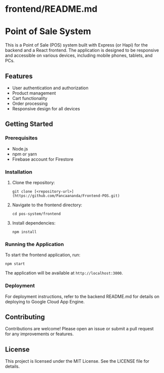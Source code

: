 # frontend/README.md

# Point of Sale System

This is a Point of Sale (POS) system built with Express (or Hapi) for the backend and a React frontend. The application is designed to be responsive and accessible on various devices, including mobile phones, tablets, and PCs.

## Features

- User authentication and authorization
- Product management
- Cart functionality
- Order processing
- Responsive design for all devices

## Getting Started

### Prerequisites

- Node.js
- npm or yarn
- Firebase account for Firestore

### Installation

1. Clone the repository:
   ```
   git clone [<repository-url>](https://github.com/Pancaananda/Frontend-POS.git)
   ```

2. Navigate to the frontend directory:
   ```
   cd pos-system/frontend
   ```

3. Install dependencies:
   ```
   npm install
   ```

### Running the Application

To start the frontend application, run:
```
npm start
```

The application will be available at `http://localhost:3000`.

### Deployment

For deployment instructions, refer to the backend README.md for details on deploying to Google Cloud App Engine.

## Contributing

Contributions are welcome! Please open an issue or submit a pull request for any improvements or features.

## License

This project is licensed under the MIT License. See the LICENSE file for details.
